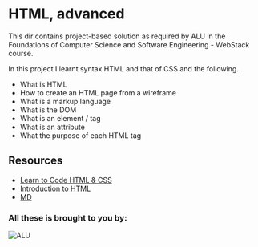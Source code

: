 # HTML, advanced
This dir contains project-based solution as required by ALU in the Foundations of Computer Science and Software Engineering - WebStack course.

In this project I learnt syntax HTML and that of CSS and the following.

- What is HTML
- How to create an HTML page from a wireframe
- What is a markup language
- What is the DOM
- What is an element / tag
- What is an attribute
- What the purpose of each HTML tag

## Resources
- [Learn to Code HTML & CSS](https://learn.shayhowe.com/html-css/)
- [Introduction to HTML](https://developer.mozilla.org/en-US/docs/Learn/HTML/Introduction_to_HTML)
- [MD](https://developer.mozilla.org/en-US/)

### All these is brought to you by:
![ALU](https://external-content.duckduckgo.com/iu/?u=https%3A%2F%2Ftse4.mm.bing.net%2Fth%3Fid%3DOIP.7QqTNo8vHGfp8Nu2m4Br1QHaHa%26pid%3DApi&f=1&ipt=330d30435c9a3ef081d9fa7a94f52d6641ee3c55f9e7c495e76e922a278178df&ipo=images)
